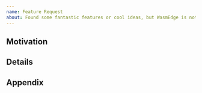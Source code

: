 ```yaml
---
name: Feature Request
about: Found some fantastic features or cool ideas, but WasmEdge is not yet provided?
---
```


## Motivation

<!--
Please shortly describe by example about what feature you want to use or what idea
you want to see in the current WasmEdge project.
-->

## Details

<!--
In this section you describe how you propose to address the idea you described earlier.
-->

## Appendix

<!--
This section is optional.
In this section you provide anything you want supplement.
-->
